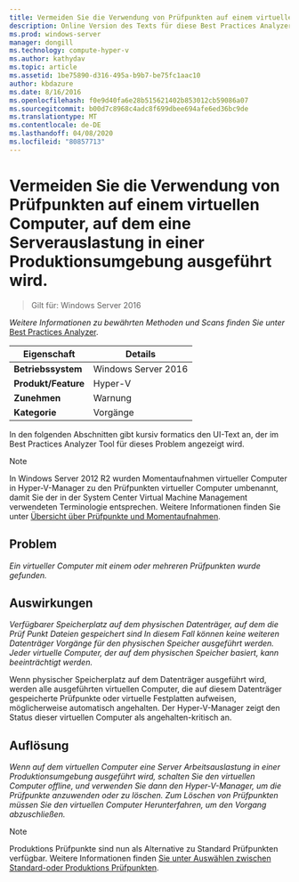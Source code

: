 ```yaml
---
title: Vermeiden Sie die Verwendung von Prüfpunkten auf einem virtuellen Computer, auf dem eine Serverauslastung in einer Produktionsumgebung ausgeführt wird.
description: Online Version des Texts für diese Best Practices Analyzer Regel.
ms.prod: windows-server
manager: dongill
ms.technology: compute-hyper-v
ms.author: kathydav
ms.topic: article
ms.assetid: 1be75890-d316-495a-b9b7-be75fc1aac10
author: kbdazure
ms.date: 8/16/2016
ms.openlocfilehash: f0e9d40fa6e28b515621402b853012cb59086a07
ms.sourcegitcommit: b00d7c8968c4adc8f699dbee694afe6ed36bc9de
ms.translationtype: MT
ms.contentlocale: de-DE
ms.lasthandoff: 04/08/2020
ms.locfileid: "80857713"
---
```

# <a name="avoid-using-checkpoints-on-a-virtual-machine-that-runs-a-server-workload-in-a-production-environment"></a>Vermeiden Sie die Verwendung von Prüfpunkten auf einem virtuellen Computer, auf dem eine Serverauslastung in einer Produktionsumgebung ausgeführt wird.

>Gilt für: Windows Server 2016


  
*Weitere Informationen zu bewährten Methoden und Scans finden Sie unter* [Best Practices Analyzer](https://go.microsoft.com/fwlink/?LinkId=122786).  
  
|Eigenschaft|Details|  
|-|-|  
|**Betriebssystem**|Windows Server 2016|  
|**Produkt/Feature**|Hyper-V|  
|**Zunehmen**|Warnung|  
|**Kategorie**|Vorgänge|  

In den folgenden Abschnitten gibt kursiv formatics den UI-Text an, der im Best Practices Analyzer Tool für dieses Problem angezeigt wird.

> [!NOTE]  
> In Windows Server 2012 R2 wurden Momentaufnahmen virtueller Computer in Hyper-V-Manager zu den Prüfpunkten virtueller Computer umbenannt, damit Sie der in der System Center Virtual Machine Management verwendeten Terminologie entsprechen. Weitere Informationen finden Sie unter [Übersicht über Prüfpunkte und Momentaufnahmen](https://technet.microsoft.com/library/dn818483.aspx).  
  
## <a name="issue"></a>Problem  
  
*Ein virtueller Computer mit einem oder mehreren Prüfpunkten wurde gefunden.*  
  
## <a name="impact"></a>Auswirkungen  
  
*Verfügbarer Speicherplatz auf dem physischen Datenträger, auf dem die Prüf Punkt Dateien gespeichert sind In diesem Fall können keine weiteren Datenträger Vorgänge für den physischen Speicher ausgeführt werden. Jeder virtuelle Computer, der auf dem physischen Speicher basiert, kann beeinträchtigt werden.*  
  
Wenn physischer Speicherplatz auf dem Datenträger ausgeführt wird, werden alle ausgeführten virtuellen Computer, die auf diesem Datenträger gespeicherte Prüfpunkte oder virtuelle Festplatten aufweisen, möglicherweise automatisch angehalten. Der Hyper-V-Manager zeigt den Status dieser virtuellen Computer als angehalten-kritisch an.  
  
## <a name="resolution"></a>Auflösung  
  
*Wenn auf dem virtuellen Computer eine Server Arbeitsauslastung in einer Produktionsumgebung ausgeführt wird, schalten Sie den virtuellen Computer offline, und verwenden Sie dann den Hyper-V-Manager, um die Prüfpunkte anzuwenden oder zu löschen. Zum Löschen von Prüfpunkten müssen Sie den virtuellen Computer Herunterfahren, um den Vorgang abzuschließen.*  
  
> [!NOTE]  
> Produktions Prüfpunkte sind nun als Alternative zu Standard Prüfpunkten verfügbar. Weitere Informationen finden [Sie unter Auswählen zwischen Standard-oder Produktions Prüfpunkten](../manage/Choose-between-standard-or-production-checkpoints-in-Hyper-V.md).  
  


